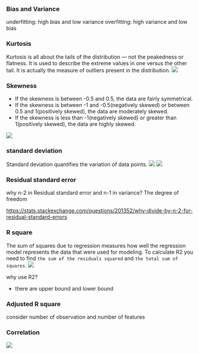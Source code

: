 ### Bias and Variance
underfitting: high bias and low variance
overfitting: high variance and low bias 

### Kurtosis
Kurtosis is all about the tails of the distribution — not the peakedness or flatness. It is used to describe the extreme values in one versus the other tail. It is actually the measure of outliers present in the distribution.
![](https://cdn.mathpix.com/snip/images/2vz-frI-p-uLF5Nh006sWvXctpPY-gsAyJQvQnMQXBw.original.fullsize.png)

### Skewness
- If the skewness is between -0.5 and 0.5, the data are fairly symmetrical.
- If the skewness is between -1 and -0.5(negatively skewed) or between 0.5 and 1(positively skewed), the data are moderately skewed.
- If the skewness is less than -1(negatively skewed) or greater than 1(positively skewed), the data are highly skewed.

![](https://cdn.mathpix.com/snip/images/7hkRIZgmY1mN4VlvaoSSjifmWHfby1-5zYQlpaQM9fw.original.fullsize.png)


### standard deviation 
Standard deviation quantifies the variation of data points.
![](https://cdn.mathpix.com/snip/images/2LK8RAGEH7CqFPhujh-izggTlrD1jG80SvHooshpz1g.original.fullsize.png)
![](https://cdn.mathpix.com/snip/images/6ZpUYn4g1e1qC_HgEx_7LXgyggok8IoILkD3UC-Kxkg.original.fullsize.png)

### Residual standard error 
why n-2 in Residual standard error and n-1 in variance?
The degree of freedom

https://stats.stackexchange.com/questions/201352/why-divide-by-n-2-for-residual-standard-errors

### R square
The sum of squares due to regression measures how well the regression model represents the data that were used for modeling. To calculate R2 you need to find `the sum of the residuals squared` and `the total sum of squares`.
![](https://cdn.mathpix.com/snip/images/0d4xq7hLpkuC8GCUsgV35_DojnFa4f1_PNSlxP5-B-o.original.fullsize.png)

why use R2?
- there are upper bound and lower bound

### Adjusted R square
consider number of observation and number of features


### Correlation 
![](http://www.resacorp.com/images/slrund031.gif)

